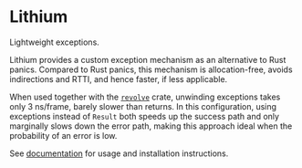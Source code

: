 # Lithium

Lightweight exceptions.

Lithium provides a custom exception mechanism as an alternative to Rust panics. Compared to Rust panics, this mechanism is allocation-free, avoids indirections and RTTI, and hence faster, if less applicable.

When used together with the [`revolve`](https://lib.rs/revolve) crate, unwinding exceptions takes only 3 ns/frame, barely slower than returns. In this configuration, using exceptions instead of `Result` both speeds up the success path and only marginally slows down the error path, making this approach ideal when the probability of an error is low.

See [documentation](https://docs.rs/lithium) for usage and installation instructions.
